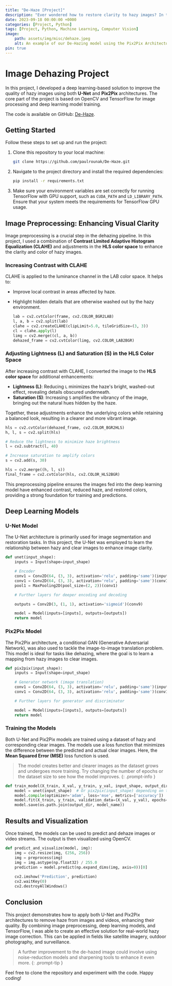 ```yaml
---
title: "De-Haze [Project]"
description: "Ever wondered how to restore clarity to hazy images? In this blog, we'll explore a Python implementation of a dehazing algorithm using U-Net and Pix2Pix architectures, with the code available on GitHub."
date: 2023-09-18 00:00:00 +0000
categories: [Project, Python]
tags: [Project, Python, Machine Learning, Computer Vision]
image: 
    path: assets/img/misc/dehaze.jpeg
    alt: An example of our De-Hazing model using the Pix2Pix Architecture
pin: true
---
```


# Image Dehazing Project

In this project, I developed a deep learning-based solution to improve the quality of hazy images using both **U-Net** and **Pix2Pix** architectures. The core part of the project is based on OpenCV and TensorFlow for image processing and deep learning model training.

The code is available on GitHub: [De-Haze](https://github.com/paulrounak/De-Haze.git).

## Getting Started

Follow these steps to set up and run the project:

1. Clone this repository to your local machine:

    ```bash
    git clone https://github.com/paulrounak/De-Haze.git
    ```

2. Navigate to the project directory and install the required dependencies:

    ```bash
    pip install -r requirements.txt
    ```

3. Make sure your environment variables are set correctly for running TensorFlow with GPU support, such as `CUDA_PATH` and `LD_LIBRARY_PATH`. Ensure that your system meets the requirements for TensorFlow GPU usage.

## Image Preprocessing: Enhancing Visual Clarity

Image preprocessing is a crucial step in the dehazing pipeline. In this project, I used a combination of **Contrast Limited Adaptive Histogram Equalization (CLAHE)** and adjustments in the **HLS color space** to enhance the clarity and color of hazy images.

### Increasing Contrast with CLAHE
CLAHE is applied to the luminance channel in the LAB color space. It helps to:
- Improve local contrast in areas affected by haze.
- Highlight hidden details that are otherwise washed out by the hazy environment.

    ```python
    lab = cv2.cvtColor(frame, cv2.COLOR_BGR2LAB)
    l, a, b = cv2.split(lab)
    clahe = cv2.createCLAHE(clipLimit=5.0, tileGridSize=(3, 3))
    cl = clahe.apply(l)
    limg = cv2.merge((cl, a, b))
    dehazed_frame = cv2.cvtColor(limg, cv2.COLOR_LAB2BGR)
    ```

### Adjusting Lightness (L) and Saturation (S) in the HLS Color Space
After increasing contrast with CLAHE, I converted the image to the **HLS color space** for additional enhancements:

- **Lightness (L)**: Reducing `L` minimizes the haze's bright, washed-out effect, revealing details obscured underneath.
- **Saturation (S)**: Increasing `S` amplifies the vibrancy of the image, bringing out the natural hues hidden by the haze.

Together, these adjustments enhance the underlying colors while retaining a balanced look, resulting in a clearer and more vibrant image.

```python
hls = cv2.cvtColor(dehazed_frame, cv2.COLOR_BGR2HLS)
h, l, s = cv2.split(hls)

# Reduce the lightness to minimize haze brightness
l = cv2.subtract(l, 40)

# Increase saturation to amplify colors
s = cv2.add(s, 30)

hls = cv2.merge((h, l, s))
final_frame = cv2.cvtColor(hls, cv2.COLOR_HLS2BGR)
```

This preprocessing pipeline ensures the images fed into the deep learning model have enhanced contrast, reduced haze, and restored colors, providing a strong foundation for training and predictions.

## Deep Learning Models

### U-Net Model
The U-Net architecture is primarily used for image segmentation and restoration tasks. In this project, the U-Net was employed to learn the relationship between hazy and clear images to enhance image clarity.

```python
def unet(input_shape):
    inputs = Input(shape=input_shape)

    # Encoder
    conv1 = Conv2D(64, (3, 3), activation='relu', padding='same')(inputs)
    conv1 = Conv2D(64, (3, 3), activation='relu', padding='same')(conv1)
    pool1 = MaxPooling2D(pool_size=(2, 2))(conv1)

    # Further layers for deeper encoding and decoding

    outputs = Conv2D(3, (1, 1), activation='sigmoid')(conv9)

    model = Model(inputs=[inputs], outputs=[outputs])
    return model
```

### Pix2Pix Model
The Pix2Pix architecture, a conditional GAN (Generative Adversarial Network), was also used to tackle the image-to-image translation problem. This model is ideal for tasks like dehazing, where the goal is to learn a mapping from hazy images to clear images.

```python
def pix2pix(input_shape):
    inputs = Input(shape=input_shape)

    # Generator network (image translation)
    conv1 = Conv2D(64, (3, 3), activation='relu', padding='same')(inputs)
    conv1 = Conv2D(64, (3, 3), activation='relu', padding='same')(conv1)

    # Further layers for generator and discriminator

    model = Model(inputs=[inputs], outputs=[outputs])
    return model
```

### Training the Models
Both U-Net and Pix2Pix models are trained using a dataset of hazy and corresponding clear images. The models use a loss function that minimizes the difference between the predicted and actual clear images. Here, the **Mean Squared Error (MSE)** loss function is used.

> The model creates better and clearer images as the dataset grows and undergoes more training. Try changing the number of epochs or the dataset size to see how the model improves.
{: .prompt-info }

```python
def train_model(X_train, X_val, y_train, y_val, input_shape, output_dir, num_epochs=60, batch_size=3, model_name='my_Model.h5'):
    model = unet(input_shape)  # Or pix2pix(input_shape) depending on the model
    model.compile(optimizer='adam', loss='mse', metrics=['accuracy'])
    model.fit(X_train, y_train, validation_data=(X_val, y_val), epochs=num_epochs, batch_size=batch_size)
    model.save(os.path.join(output_dir, model_name))
```

## Results and Visualization

Once trained, the models can be used to predict and dehaze images or video streams. The output is then visualized using OpenCV.

```python
def predict_and_visualize(model, img):
    img = cv2.resize(img, (256, 256))
    img = preprocess(img)
    img = img.astype(np.float32) / 255.0
    prediction = model.predict(np.expand_dims(img, axis=0))[0]
    
    cv2.imshow('Prediction', prediction)
    cv2.waitKey(0)
    cv2.destroyAllWindows()
```

## Conclusion

This project demonstrates how to apply both U-Net and Pix2Pix architectures to remove haze from images and videos, enhancing their quality. By combining image preprocessing, deep learning models, and TensorFlow, I was able to create an effective solution for real-world hazy image correction. This can be applied in fields like satellite imagery, outdoor photography, and surveillance.

> A further improvement to the de-hazed image could involve using noise-reduction models and sharpening tools to enhance it even more.
{: .prompt-tip }

Feel free to clone the repository and experiment with the code. Happy coding!
